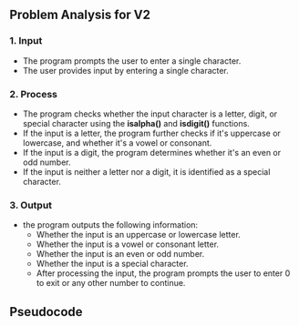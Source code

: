 ## Problem Analysis for V2
### 1. Input
   - The program prompts the user to enter a single character.
   - The user provides input by entering a single character.

### 2. Process
   - The program checks whether the input character is a letter, digit, or special character using the **isalpha()** and **isdigit()** functions.
   - If the input is a letter, the program further checks if it's uppercase or lowercase, and whether it's a vowel or consonant.
   - If the input is a digit, the program determines whether it's an even or odd number.
   - If the input is neither a letter nor a digit, it is identified as a special character.

### 3. Output
- the program outputs the following information:
     - Whether the input is an uppercase or lowercase letter.
     - Whether the input is a vowel or consonant letter.
     - Whether the input is an even or odd number.
     - Whether the input is a special character.
   - After processing the input, the program prompts the user to enter 0 to exit or any other number to continue.


## Pseudocode
